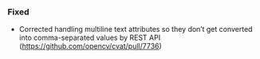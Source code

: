 ### Fixed

- Corrected handling multiline text attributes so they don’t get converted into comma-separated values by REST API
  (<https://github.com/opencv/cvat/pull/7736>)